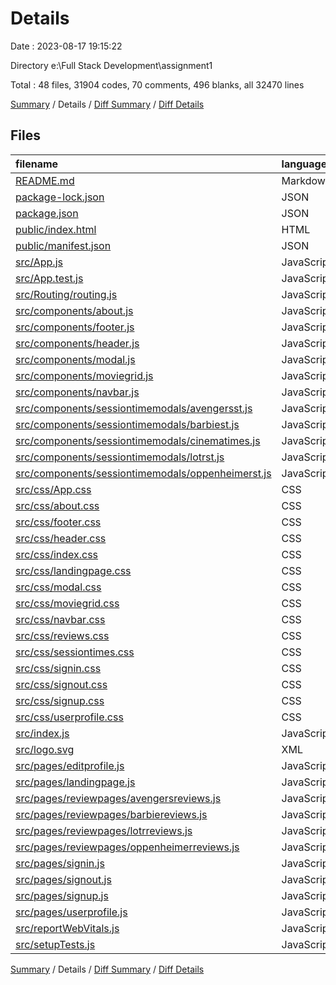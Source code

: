 # Details

Date : 2023-08-17 19:15:22

Directory e:\\Full Stack Development\\assignment1

Total : 48 files,  31904 codes, 70 comments, 496 blanks, all 32470 lines

[Summary](results.md) / Details / [Diff Summary](diff.md) / [Diff Details](diff-details.md)

## Files
| filename | language | code | comment | blank | total |
| :--- | :--- | ---: | ---: | ---: | ---: |
| [README.md](/README.md) | Markdown | 38 | 0 | 33 | 71 |
| [package-lock.json](/package-lock.json) | JSON | 30,145 | 0 | 1 | 30,146 |
| [package.json](/package.json) | JSON | 40 | 0 | 1 | 41 |
| [public/index.html](/public/index.html) | HTML | 20 | 23 | 1 | 44 |
| [public/manifest.json](/public/manifest.json) | JSON | 25 | 0 | 1 | 26 |
| [src/App.js](/src/App.js) | JavaScript | 22 | 7 | 13 | 42 |
| [src/App.test.js](/src/App.test.js) | JavaScript | 7 | 0 | 2 | 9 |
| [src/Routing/routing.js](/src/Routing/routing.js) | JavaScript | 28 | 0 | 4 | 32 |
| [src/components/about.js](/src/components/about.js) | JavaScript | 12 | 1 | 4 | 17 |
| [src/components/footer.js](/src/components/footer.js) | JavaScript | 8 | 0 | 3 | 11 |
| [src/components/header.js](/src/components/header.js) | JavaScript | 18 | 0 | 10 | 28 |
| [src/components/modal.js](/src/components/modal.js) | JavaScript | 14 | 1 | 6 | 21 |
| [src/components/moviegrid.js](/src/components/moviegrid.js) | JavaScript | 102 | 1 | 27 | 130 |
| [src/components/navbar.js](/src/components/navbar.js) | JavaScript | 26 | 1 | 11 | 38 |
| [src/components/sessiontimemodals/avengersst.js](/src/components/sessiontimemodals/avengersst.js) | JavaScript | 42 | 1 | 8 | 51 |
| [src/components/sessiontimemodals/barbiest.js](/src/components/sessiontimemodals/barbiest.js) | JavaScript | 42 | 0 | 13 | 55 |
| [src/components/sessiontimemodals/cinematimes.js](/src/components/sessiontimemodals/cinematimes.js) | JavaScript | 47 | 2 | 5 | 54 |
| [src/components/sessiontimemodals/lotrst.js](/src/components/sessiontimemodals/lotrst.js) | JavaScript | 42 | 0 | 12 | 54 |
| [src/components/sessiontimemodals/oppenheimerst.js](/src/components/sessiontimemodals/oppenheimerst.js) | JavaScript | 42 | 0 | 9 | 51 |
| [src/css/App.css](/src/css/App.css) | CSS | 4 | 0 | 3 | 7 |
| [src/css/about.css](/src/css/about.css) | CSS | 11 | 0 | 3 | 14 |
| [src/css/footer.css](/src/css/footer.css) | CSS | 11 | 0 | 7 | 18 |
| [src/css/header.css](/src/css/header.css) | CSS | 18 | 0 | 7 | 25 |
| [src/css/index.css](/src/css/index.css) | CSS | 14 | 0 | 5 | 19 |
| [src/css/landingpage.css](/src/css/landingpage.css) | CSS | 19 | 0 | 7 | 26 |
| [src/css/modal.css](/src/css/modal.css) | CSS | 37 | 0 | 8 | 45 |
| [src/css/moviegrid.css](/src/css/moviegrid.css) | CSS | 43 | 0 | 13 | 56 |
| [src/css/navbar.css](/src/css/navbar.css) | CSS | 40 | 0 | 13 | 53 |
| [src/css/reviews.css](/src/css/reviews.css) | CSS | 104 | 0 | 17 | 121 |
| [src/css/sessiontimes.css](/src/css/sessiontimes.css) | CSS | 23 | 0 | 6 | 29 |
| [src/css/signin.css](/src/css/signin.css) | CSS | 45 | 0 | 9 | 54 |
| [src/css/signout.css](/src/css/signout.css) | CSS | 32 | 0 | 3 | 35 |
| [src/css/signup.css](/src/css/signup.css) | CSS | 45 | 0 | 8 | 53 |
| [src/css/userprofile.css](/src/css/userprofile.css) | CSS | 43 | 0 | 4 | 47 |
| [src/index.js](/src/index.js) | JavaScript | 12 | 3 | 3 | 18 |
| [src/logo.svg](/src/logo.svg) | XML | 1 | 0 | 0 | 1 |
| [src/pages/editprofile.js](/src/pages/editprofile.js) | JavaScript | 44 | 0 | 15 | 59 |
| [src/pages/landingpage.js](/src/pages/landingpage.js) | JavaScript | 17 | 6 | 13 | 36 |
| [src/pages/reviewpages/avengersreviews.js](/src/pages/reviewpages/avengersreviews.js) | JavaScript | 108 | 3 | 35 | 146 |
| [src/pages/reviewpages/barbiereviews.js](/src/pages/reviewpages/barbiereviews.js) | JavaScript | 113 | 3 | 34 | 150 |
| [src/pages/reviewpages/lotrreviews.js](/src/pages/reviewpages/lotrreviews.js) | JavaScript | 107 | 3 | 37 | 147 |
| [src/pages/reviewpages/oppenheimerreviews.js](/src/pages/reviewpages/oppenheimerreviews.js) | JavaScript | 108 | 3 | 21 | 132 |
| [src/pages/signin.js](/src/pages/signin.js) | JavaScript | 44 | 4 | 19 | 67 |
| [src/pages/signout.js](/src/pages/signout.js) | JavaScript | 24 | 0 | 6 | 30 |
| [src/pages/signup.js](/src/pages/signup.js) | JavaScript | 69 | 2 | 22 | 93 |
| [src/pages/userprofile.js](/src/pages/userprofile.js) | JavaScript | 35 | 2 | 11 | 48 |
| [src/reportWebVitals.js](/src/reportWebVitals.js) | JavaScript | 12 | 0 | 2 | 14 |
| [src/setupTests.js](/src/setupTests.js) | JavaScript | 1 | 4 | 1 | 6 |

[Summary](results.md) / Details / [Diff Summary](diff.md) / [Diff Details](diff-details.md)